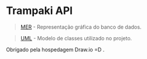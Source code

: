 # Trampaki API
> [MER](https://www.draw.io/?chrome=0&lightbox=1&nav=1#Dnew-mer-trampaki.html) - Representação gráfica do banco de dados.

> [UML](https://www.draw.io/?chrome=0&lightbox=1&nav=1#Dclasses-trampaki.html) - Modelo de classes utilizado no projeto.

Obrigado pela hospedagem Draw.io =D .

